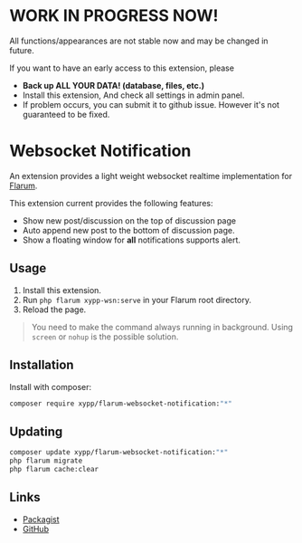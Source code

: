 # WORK IN PROGRESS NOW!

All functions/appearances are not stable now and may be changed in future.

If you want to have an early access to this extension, please

+ **Back up ALL YOUR DATA! (database, files, etc.)**
+ Install this extension, And check all settings in admin panel.
+ If problem occurs, you can submit it to github issue. However it's not guaranteed to be fixed.

# Websocket Notification

An extension provides a light weight websocket realtime implementation for [Flarum](http://flarum.org).

This extension current provides the following features:

+ Show new post/discussion on the top of discussion page
+ Auto append new post to the bottom of discussion page.
+ Show a floating window for **all** notifications supports alert.

## Usage

1. Install this extension.
2. Run `php flarum xypp-wsn:serve` in your Flarum root directory.
3. Reload the page.

> You need to make the command always running in background. Using `screen` or `nohup` is the possible solution.

## Installation

Install with composer:

```sh
composer require xypp/flarum-websocket-notification:"*"
```

## Updating

```sh
composer update xypp/flarum-websocket-notification:"*"
php flarum migrate
php flarum cache:clear
```

## Links

- [Packagist](https://packagist.org/packages/xypp/flarum-websocket-notification)
- [GitHub](https://github.com/zxy19/flarum-websocket-notification)